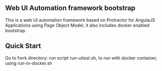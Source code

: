 ## Web UI Automation framework bootstrap

This is a web UI automation framework based on Protractor for AngulaJS Applications using Page Object Model, it also includes docker enabled bootstrap.

## Quick Start

Go to fwrk directory: run script run-uitest.sh, to run with docker container, using run-in-docker.sh

